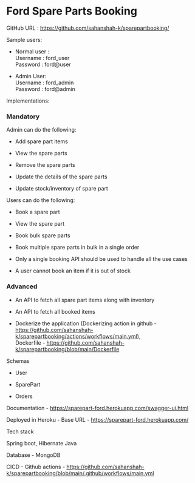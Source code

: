 # Ford Spare Parts Booking

GitHub URL : https://github.com/sahanshah-k/sparepartbooking/

Sample users: <br>
- Normal user : <br>
Username : ford_user <br>
Password : ford@user

- Admin User: <br>
Username : ford_admin <br>
Password : ford@admin

Implementations: <br>
### Mandatory

Admin can do the following:

- Add spare part items

- View the spare parts

- Remove the spare parts

- Update the details of the spare parts

- Update stock/inventory of spare part

Users can do the following:

- Book a spare part

- View the spare part

- Book bulk spare parts

- Book multiple spare parts in bulk in a single order

- Only a single booking API should be used to handle all the use cases

- A user cannot book an item if it is out of stock

### Advanced

- An API to fetch all spare part items along with inventory

-  An API to fetch all booked items

- Dockerize the application (Dockerizing action in github - https://github.com/sahanshah-k/sparepartbooking/actions/workflows/main.yml), <br>Dockerfile - https://github.com/sahanshah-k/sparepartbooking/blob/main/Dockerfile

Schemas

- User

- SparePart

- Orders


Documentation - https://sparepart-ford.herokuapp.com/swagger-ui.html

Deployed in Heroku - Base URL - https://sparepart-ford.herokuapp.com/

Tech stack

Spring boot, Hibernate Java

Database - MongoDB

CICD - Github actions - https://github.com/sahanshah-k/sparepartbooking/blob/main/.github/workflows/main.yml

